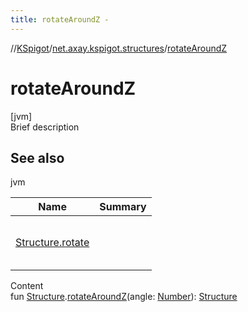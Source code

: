 ```yaml
---
title: rotateAroundZ -
---
```

//[KSpigot](../index.md)/[net.axay.kspigot.structures](index.md)/[rotateAroundZ](rotate-around-z.md)



# rotateAroundZ  
[jvm]  
Brief description  


## See also  
  
jvm  
  
|  Name|  Summary| 
|---|---|
| [Structure.rotate](rotate.md)| <br><br><br><br>
  
  
Content  
fun [Structure](-structure/index.md).[rotateAroundZ](rotate-around-z.md)(angle: [Number](https://kotlinlang.org/api/latest/jvm/stdlib/kotlin/-number/index.html)): [Structure](-structure/index.md)  



